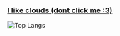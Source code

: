 ### [I like clouds (dont click me :3)](https://www.youtube.com/watch?v=dQw4w9WgXcQ)

![Top Langs](https://github-readme-stats.vercel.app/api/top-langs/?username=josephbinoy&size_weight=0.4&count_weight=0.6&exclude_repo=Ayurveda-CNN&hide=ejs,html,css,purebasic,motoko&theme=tokyonight)

